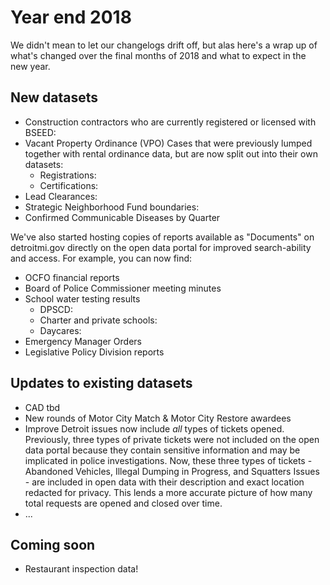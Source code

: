 # Year end 2018

We didn't mean to let our changelogs drift off, but alas here's a wrap up of what's changed over the final months of 2018 and what to expect in the new year.

## New datasets

- Construction contractors who are currently registered or licensed with BSEED:   
- Vacant Property Ordinance (VPO) Cases that were previously lumped together with rental ordinance data, but are now split out into their own datasets:
  - Registrations:
  - Certifications:
- Lead Clearances: 
- Strategic Neighborhood Fund boundaries:
- Confirmed Communicable Diseases by Quarter

We've also started hosting copies of reports available as "Documents" on detroitmi.gov directly on the open data portal for improved search-ability and access. For example, you can now find:
- OCFO financial reports
- Board of Police Commissioner meeting minutes
- School water testing results
  - DPSCD:
  - Charter and private schools:
  - Daycares: 
- Emergency Manager Orders
- Legislative Policy Division reports

## Updates to existing datasets

- CAD tbd
- New rounds of Motor City Match & Motor City Restore awardees
- Improve Detroit issues now include _all_ types of tickets opened. Previously, three types of private tickets were not included on the open data portal because they contain sensitive information and may be implicated in police investigations. Now, these three types of tickets - Abandoned Vehicles, Illegal Dumping in Progress, and Squatters Issues - are included in open data with their description and exact location redacted for privacy. This lends a more accurate picture of how many total requests are opened and closed over time.
- ...

## Coming soon

- Restaurant inspection data!
